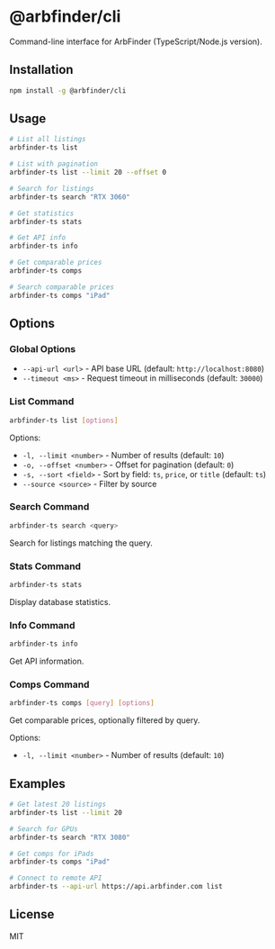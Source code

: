 # @arbfinder/cli

Command-line interface for ArbFinder (TypeScript/Node.js version).

## Installation

```bash
npm install -g @arbfinder/cli
```

## Usage

```bash
# List all listings
arbfinder-ts list

# List with pagination
arbfinder-ts list --limit 20 --offset 0

# Search for listings
arbfinder-ts search "RTX 3060"

# Get statistics
arbfinder-ts stats

# Get API info
arbfinder-ts info

# Get comparable prices
arbfinder-ts comps

# Search comparable prices
arbfinder-ts comps "iPad"
```

## Options

### Global Options

- `--api-url <url>` - API base URL (default: `http://localhost:8080`)
- `--timeout <ms>` - Request timeout in milliseconds (default: `30000`)

### List Command

```bash
arbfinder-ts list [options]
```

Options:
- `-l, --limit <number>` - Number of results (default: `10`)
- `-o, --offset <number>` - Offset for pagination (default: `0`)
- `-s, --sort <field>` - Sort by field: `ts`, `price`, or `title` (default: `ts`)
- `--source <source>` - Filter by source

### Search Command

```bash
arbfinder-ts search <query>
```

Search for listings matching the query.

### Stats Command

```bash
arbfinder-ts stats
```

Display database statistics.

### Info Command

```bash
arbfinder-ts info
```

Get API information.

### Comps Command

```bash
arbfinder-ts comps [query] [options]
```

Get comparable prices, optionally filtered by query.

Options:
- `-l, --limit <number>` - Number of results (default: `10`)

## Examples

```bash
# Get latest 20 listings
arbfinder-ts list --limit 20

# Search for GPUs
arbfinder-ts search "RTX 3080"

# Get comps for iPads
arbfinder-ts comps "iPad"

# Connect to remote API
arbfinder-ts --api-url https://api.arbfinder.com list
```

## License

MIT
